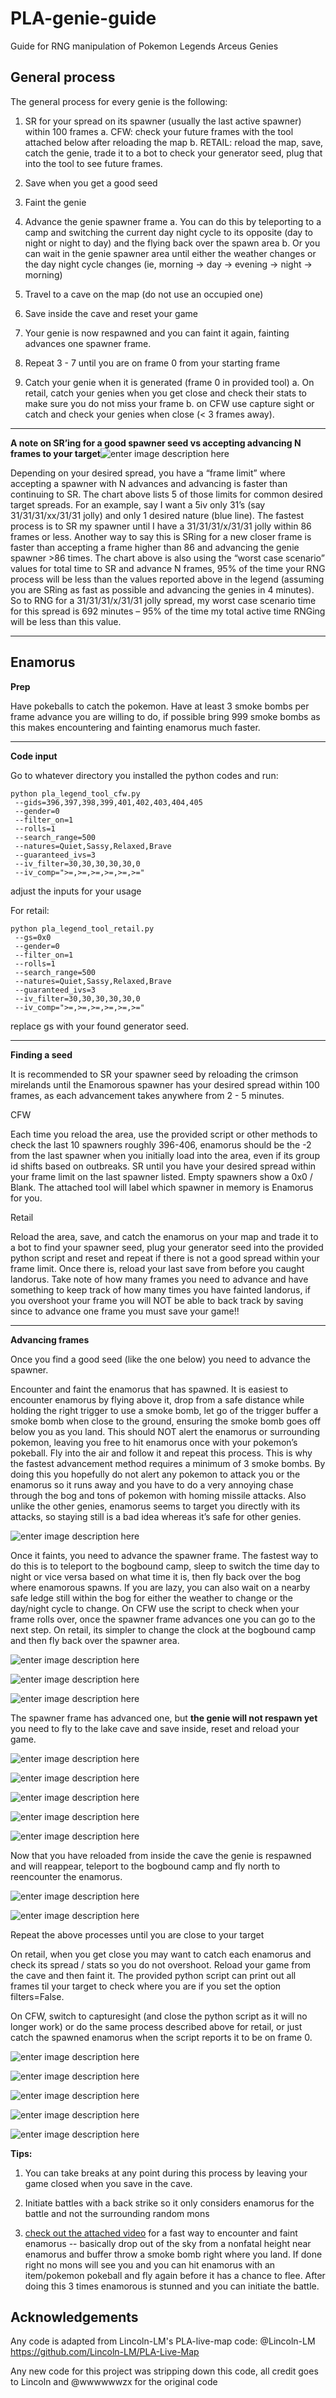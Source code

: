 # PLA-genie-guide
Guide for RNG manipulation of Pokemon Legends Arceus Genies


General process
------
  

The general process for every genie is the following:

1.  SR for your spread on its spawner (usually the last active spawner) within 100 frames
	a. CFW: check your future frames with the tool attached below after reloading the map
	b. RETAIL: reload the map, save, catch the genie, trade it to a bot to check your generator seed, plug that into the tool to see future frames.
    
2.  Save when you get a good seed
    
3.  Faint the genie
   
4.  Advance the genie spawner frame
	a.  You can do this by teleporting to a camp and switching the current day night cycle to its opposite (day to night or night to day) and the flying back over the spawn area
	b.  Or you can wait in the genie spawner area until either the weather changes or the day night cycle changes (ie, morning → day → evening → night → morning)

5.  Travel to a cave on the map (do not use an occupied one)
    
6.  Save inside the cave and reset your game
    
7.  Your genie is now respawned and you can faint it again, fainting advances one spawner frame.

8. Repeat 3 - 7 until you are on frame 0 from your starting frame

9. Catch your genie when it is generated (frame 0 in provided tool)
	a. On retail, catch your genies when you get close and check their stats to make sure you do not miss your frame
	b. on CFW use capture sight or catch and check your genies when close (< 3 frames away).


------

****A note on SR’ing for a good spawner seed vs accepting advancing N frames to your target****![enter image description here](https://raw.githubusercontent.com/AskMeAboutBirds/PLA-genie-guide/main/enamor_images/opt_frames.png)

Depending on your desired spread, you have a “frame limit” where accepting a spawner with N advances and advancing is faster than continuing to SR. The chart above lists 5 of those limits for common desired target spreads. For an example, say I want a 5iv only 31’s (say 31/31/31/xx/31/31 jolly) and only 1 desired nature (blue line). The fastest process is to SR my spawner until I have a 31/31/31/x/31/31 jolly within 86 frames or less. Another way to say this is SRing for a new closer frame is faster than accepting a frame higher than 86 and advancing the genie spawner >86 times. The chart above is also using the “worst case scenario” values for total time to SR and advance N frames, 95% of the time your RNG process will be less than the values reported above in the legend (assuming you are SRing as fast as possible and advancing the genies in 4 minutes). So to RNG for a 31/31/31/x/31/31 jolly spread, my worst case scenario time for this spread is 692 minutes – 95% of the time my total active time RNGing will be less than this value.


----------

Enamorus
---

**Prep**

Have pokeballs to catch the pokemon. Have at least 3 smoke bombs per frame advance you are willing to do, if possible bring 999 smoke bombs as this makes encountering and fainting enamorus much faster.

---

**Code input**

Go to whatever directory you installed the python codes and run:

    python pla_legend_tool_cfw.py 
     --gids=396,397,398,399,401,402,403,404,405
     --gender=0
     --filter_on=1
     --rolls=1
     --search_range=500
     --natures=Quiet,Sassy,Relaxed,Brave
     --guaranteed_ivs=3 
     --iv_filter=30,30,30,30,30,0 
     --iv_comp=">=,>=,>=,>=,>=,>="

adjust the inputs for your usage

For retail:

    python pla_legend_tool_retail.py 
     --gs=0x0
     --gender=0
     --filter_on=1
     --rolls=1
     --search_range=500
     --natures=Quiet,Sassy,Relaxed,Brave
     --guaranteed_ivs=3 
     --iv_filter=30,30,30,30,30,0 
     --iv_comp=">=,>=,>=,>=,>=,>="

replace gs with your found generator seed.

---

**Finding a seed**

  

It is recommended to SR your spawner seed by reloading the crimson mirelands until the Enamorous spawner has your desired spread within 100 frames, as each advancement takes anywhere from 2 - 5 minutes.

  

CFW


Each time you reload the area, use the provided script or other methods to check the last 10 spawners roughly 396-406, enamorus should be the -2 from the last spawner when you initially load into the area, even if its group id shifts based on outbreaks. SR until you have your desired spread within your frame limit on the last spawner listed. Empty spawners show a 0x0 / Blank. The attached tool will label which spawner in memory is Enamorus for you.

  

Retail

  
Reload the area, save, and catch the enamorus on your map and trade it to a bot to find your spawner seed, plug your generator seed into the provided python script and reset and repeat if there is not a good spread within your frame limit. Once there is, reload your last save from before you caught landorus. Take note of how many frames you need to advance and have something to keep track of how many times you have fainted landorus, if you overshoot your frame you will NOT be able to back track by saving since to advance one frame you must save your game!!

  ----------

**Advancing frames**

  

Once you find a good seed (like the one below) you need to advance the spawner.

  

Encounter and faint the enamorus that has spawned. It is easiest to encounter enamorus by flying above it, drop from a safe distance while holding the right trigger to use a smoke bomb, let go of the trigger buffer a smoke bomb when close to the ground, ensuring the smoke bomb goes off below you as you land. This should NOT alert the enamorus or surrounding pokemon, leaving you free to hit enamorus once with your pokemon’s pokeball. Fly into the air and follow it and repeat this process. This is why the fastest advancement method requires a minimum of 3 smoke bombs. By doing this you hopefully do not alert any pokemon to attack you or the enamorus so it runs away and you have to do a very annoying chase through the bog and tons of pokemon with homing missile attacks. Also unlike the other genies, enamorus seems to target you directly with its attacks, so staying still is a bad idea whereas it’s safe for other genies.

![enter image description here](https://raw.githubusercontent.com/AskMeAboutBirds/PLA-genie-guide/main/enamor_images/img1.jpg)


Once it faints, you need to advance the spawner frame. The fastest way to do this is to teleport to the bogbound camp, sleep to switch the time day to night or vice versa based on what time it is, then fly back over the bog where enamorous spawns. If you are lazy, you can also wait on a nearby safe ledge still within the bog for either the weather to change or the day/night cycle to change. On CFW use the script to check when your frame rolls over, once the spawner frame advances one you can go to the next step. On retail, its simpler to change the clock at the bogbound camp and then fly back over the spawner area.

![enter image description here](https://raw.githubusercontent.com/AskMeAboutBirds/PLA-genie-guide/main/enamor_images/bb_camp.jpg)

![enter image description here](https://raw.githubusercontent.com/AskMeAboutBirds/PLA-genie-guide/main/enamor_images/bb_camp2.jpg)

![enter image description here](https://raw.githubusercontent.com/AskMeAboutBirds/PLA-genie-guide/main/enamor_images/img2.jpg)

The spawner frame has advanced one, but **the genie will not respawn yet** you need to fly to the lake cave and save inside, reset and reload your game.

![enter image description here](https://raw.githubusercontent.com/AskMeAboutBirds/PLA-genie-guide/main/enamor_images/img3.png)

![enter image description here](https://raw.githubusercontent.com/AskMeAboutBirds/PLA-genie-guide/main/enamor_images/img4.jpg)

![enter image description here](https://raw.githubusercontent.com/AskMeAboutBirds/PLA-genie-guide/main/enamor_images/img5.jpg)

![enter image description here](https://raw.githubusercontent.com/AskMeAboutBirds/PLA-genie-guide/main/enamor_images/img6.jpg)

![enter image description here](https://raw.githubusercontent.com/AskMeAboutBirds/PLA-genie-guide/main/enamor_images/img7.jpg)

Now that you have reloaded from inside the cave the genie is respawned and will reappear, teleport to the bogbound camp and fly north to reencounter the enamorus.

![enter image description here](https://raw.githubusercontent.com/AskMeAboutBirds/PLA-genie-guide/main/enamor_images/img8.jpg)

![enter image description here](https://raw.githubusercontent.com/AskMeAboutBirds/PLA-genie-guide/main/enamor_images/img9.jpg)

Repeat the above processes until you are close to your target

On retail, when you get close you may want to catch each enamorus and check its spread / stats so you do not overshoot. Reload your game from the cave and then faint it. The provided python script can print out all frames til your target to check where you are if you set the option filters=False.

 
On CFW, switch to capturesight (and close the python script as it will no longer work) or do the same process described above for retail, or just catch the spawned enamorus when the script reports it to be on frame 0.

  ![enter image description here](https://raw.githubusercontent.com/AskMeAboutBirds/PLA-genie-guide/main/enamor_images/final_code.png)

![enter image description here](https://raw.githubusercontent.com/AskMeAboutBirds/PLA-genie-guide/main/enamor_images/final1.jpg)

![enter image description here](https://raw.githubusercontent.com/AskMeAboutBirds/PLA-genie-guide/main/enamor_images/final2.jpg)

![enter image description here](https://raw.githubusercontent.com/AskMeAboutBirds/PLA-genie-guide/main/enamor_images/final3.jpg)


![enter image description here](https://raw.githubusercontent.com/AskMeAboutBirds/PLA-genie-guide/main/enamor_images/final4.jpg)





**Tips:**

  1. You can take breaks at any point during this process by leaving your game closed when you save in the cave.

1. Initiate battles with a back strike so it only considers enamorus for the battle and not the surrounding random mons

2. [check out the attached video](https://youtu.be/kpXki7hshz0) for a fast way to encounter and faint enamorus  -- basically drop out of the sky from a nonfatal height near enamorus and buffer throw a smoke bomb right where you land. If done right no mons will see you and you can hit enamorus with an item/pokemon pokeball and fly again before it has a chance to flee. After doing this 3 times enamorous is stunned and you can initiate the battle.




Acknowledgements
----

Any code is adapted from Lincoln-LM's PLA-live-map code:
@Lincoln-LM https://github.com/Lincoln-LM/PLA-Live-Map

Any new code for this project was stripping down this code, all credit goes to Lincoln and @wwwwwwzx for the original code



